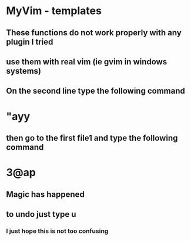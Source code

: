 # MyVim - templates
## These functions do not work properly with any plugin I tried
## use them with real vim (ie gvim in windows systems)
## On the second line type the following command
# "ayy 
## then go to the first file1 and type the following command
# 3@ap
## Magic has happened
## to undo just type u


### I just hope this is not too confusing


